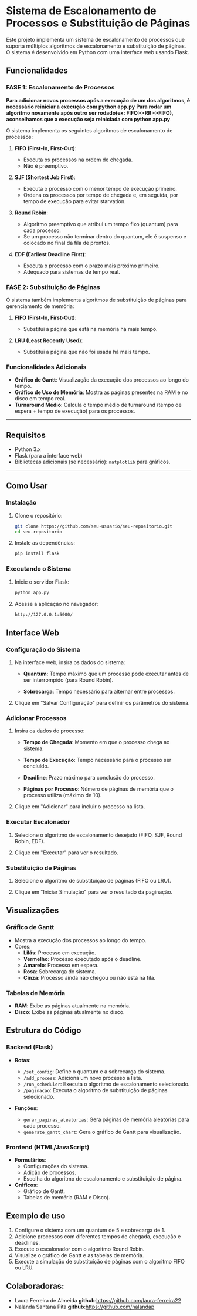 # Sistema de Escalonamento de Processos e Substituição de Páginas

Este projeto implementa um sistema de escalonamento de processos que suporta múltiplos algoritmos de escalonamento e substituição de páginas. O sistema é desenvolvido em Python com uma interface web usando Flask.

## Funcionalidades

### FASE 1: Escalonamento de Processos

**Para adicionar novos processos após a execução de um dos algoritmos, é necessário reiniciar a execução com python app.py**
**Para rodar um algoritmo novamente após outro ser rodado(ex: FIFO>>RR>>FIFO), aconselhamos que a execução seja reiniciada com python app.py**

O sistema implementa os seguintes algoritmos de escalonamento de processos:

1. **FIFO (First-In, First-Out)**:
   - Executa os processos na ordem de chegada.
   - Não é preemptivo.

2. **SJF (Shortest Job First)**:
   - Executa o processo com o menor tempo de execução primeiro.
   - Ordena os processos por tempo de chegada e, em seguida, por tempo de execução para evitar starvation.

3. **Round Robin**:
   - Algoritmo preemptivo que atribui um tempo fixo (quantum) para cada processo.
   - Se um processo não terminar dentro do quantum, ele é suspenso e colocado no final da fila de prontos.

4. **EDF (Earliest Deadline First)**:
   - Executa o processo com o prazo mais próximo primeiro.
   - Adequado para sistemas de tempo real.

### FASE 2: Substituição de Páginas

O sistema também implementa algoritmos de substituição de páginas para gerenciamento de memória:

1. **FIFO (First-In, First-Out)**:
   - Substitui a página que está na memória há mais tempo.

2. **LRU (Least Recently Used)**:
   - Substitui a página que não foi usada há mais tempo.

### Funcionalidades Adicionais

- **Gráfico de Gantt**: Visualização da execução dos processos ao longo do tempo.
- **Gráfico de Uso de Memória**: Mostra as páginas presentes na RAM e no disco em tempo real.
- **Turnaround Médio**: Calcula o tempo médio de turnaround (tempo de espera + tempo de execução) para os processos.

---

## Requisitos

- Python 3.x
- Flask (para a interface web)
- Bibliotecas adicionais (se necessário): `matplotlib` para gráficos.

---

## Como Usar

### Instalação

1. Clone o repositório:
   ```bash
   git clone https://github.com/seu-usuario/seu-repositorio.git
   cd seu-repositorio

2. Instale as dependências:
   ```bash
   pip install flask

### Executando o Sistema

1. Inicie o servidor Flask:
    ```bash
    python app.py

2. Acesse a aplicação no navegador:
    ```bash
    http://127.0.0.1:5000/


## Interface Web

### Configuração do Sistema

1. Na interface web, insira os dados do sistema:

    - **Quantum**: Tempo máximo que um processo pode executar antes de ser interrompido (para Round Robin).

    - **Sobrecarga**: Tempo necessário para alternar entre processos.

2. Clique em "Salvar Configuração" para definir os parâmetros do sistema.


### Adicionar Processos

1. Insira os dados do processo:

    - **Tempo de Chegada**: Momento em que o processo chega ao sistema.

    - **Tempo de Execução**: Tempo necessário para o processo ser concluído.

    - **Deadline**: Prazo máximo para conclusão do processo.

    - **Páginas por Processo**: Número de páginas de memória que o processo utiliza (máximo de 10).

2. Clique em "Adicionar" para incluir o processo na lista.


### Executar Escalonador

1. Selecione o algoritmo de escalonamento desejado (FIFO, SJF, Round Robin, EDF).

2. Clique em "Executar" para ver o resultado.

### Substituição de Páginas

1. Selecione o algoritmo de substituição de páginas (FIFO ou LRU).

2. Clique em "Iniciar Simulação" para ver o resultado da paginação.

## Visualizações

### Gráfico de Gantt
- Mostra a execução dos processos ao longo do tempo.
- Cores:
   - **Lilás**: Processo em execução.
   - **Vermelho**: Processo executado após o deadline.
   - **Amarelo**: Processo em espera.
   - **Rosa**: Sobrecarga do sistema.
   - **Cinza**: Processo ainda não chegou ou não está na fila.

### Tabelas de Memória
- **RAM**: Exibe as páginas atualmente na memória.
- **Disco**: Exibe as páginas atualmente no disco.

## Estrutura do Código

### Backend (Flask)
- **Rotas**:
   - `/set_config`: Define o quantum e a sobrecarga do sistema.
   - `/add_process`: Adiciona um novo processo à lista.
   - `/run_scheduler`: Executa o algoritmo de escalonamento selecionado.
   - `/paginacao`: Executa o algoritmo de substituição de páginas selecionado.

- **Funções**:
   - `gerar_paginas_aleatorias`: Gera páginas de memória aleatórias para cada processo.
   - `generate_gantt_chart`: Gera o gráfico de Gantt para visualização.

### Frontend (HTML/JavaScript)   
- **Formulários**: 
   - Configurações do sistema.
   - Adição de processos.
   - Escolha do algoritmo de escalonamento e substituição de página.
- **Gráficos**: 
   - Gráfico de Gantt.
   - Tabelas de meméria (RAM e Disco).
  
## Exemplo de uso 
1. Configure o sistema com um quantum de 5 e sobrecarga de 1.
2. Adicione processos com diferentes tempos de chegada, execução e deadlines.
3. Execute o escalonador com o algoritmo Round Robin.
4. Visualize o gráfico de Gantt e as tabelas de memória.
5. Execute a simulação de substituição de páginas com o algoritmo FIFO ou LRU.

## Colaboradoras:
- Laura Ferreira de Almeida **github**:https://github.com/laura-ferreira22
- Nalanda Santana Pita **github**:https://github.com/nalandap


